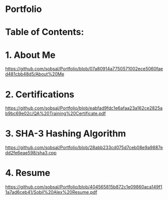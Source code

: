 # Portfolio
#
# Table of Contents:
# 1. About Me 
https://github.com/sobsal/Portfolio/blob/07a80914a7750571002ece5060faed481cbb48d5/About%20Me
# 2. Certifications
https://github.com/sobsal/Portfolio/blob/eabfad9fdc1e6afaa23a162ce2825ab9bc69e02c/QA%20Training%20Certificate.pdf
# 3. SHA-3 Hashing Algorithm
https://github.com/sobsal/Portfolio/blob/28abb233cd075d7ceb08e9a9887edd2fe6eae598/sha3.cpp
# 4. Resume
https://github.com/sobsal/Portfolio/blob/404565815b872c1e09860aca149f11a7ad6ceb41/Sobil%20Alex%20Resume.pdf
